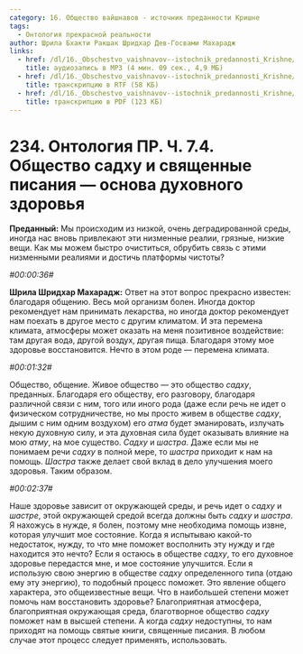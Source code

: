```yaml
---
category: 16. Общество вайшнавов - источник преданности Кришне
tags:
  - Онтология прекрасной реальности
author: Шрила Бхакти Ракшак Шридхар Дев-Госвами Махарадж
links:
  - href: /dl/16._Obschestvo_vaishnavov--istochnik_predannosti_Krishne/234_OntologiyaPR_7.4_SridharMj_Obwestvo_sadhu_i_svyawennye_pisaniya-osnova_duhovnogo_zdorovya.mp3
    title: аудиозапись в MP3 (4 мин. 09 сек., 4,9 МБ)
  - href: /dl/16._Obschestvo_vaishnavov--istochnik_predannosti_Krishne/234_OntologiyaPR_7.4_SridharMj_Obwestvo_sadhu_i_svyawennye_pisaniya-osnova_duhovnogo_zdorovya.rtf
    title: транскрипцию в RTF (58 КБ)
  - href: /dl/16._Obschestvo_vaishnavov--istochnik_predannosti_Krishne/234_OntologiyaPR_7.4_SridharMj_Obwestvo_sadhu_i_svyawennye_pisaniya-osnova_duhovnogo_zdorovya.pdf
    title: транскрипцию в PDF (123 КБ)
---
```


# 234. Онтология ПР. Ч. 7.4. Общество садху и священные писания — основа духовного здоровья

**Преданный:** Мы происходим из низкой, очень деградированной среды, иногда нас вновь привлекают эти низменные реалии, грязные, низкие вещи. Как мы можем быстро очиститься, обрубить связь с этими низменными реалиями и достичь платформы чистоты?

*#00:00:36#*

**Шрила Шридхар Махарадж:** Ответ на этот вопрос прекрасно известен: благодаря общению. Весь мой организм болен. Иногда доктор рекомендует нам принимать лекарства, но иногда доктор рекомендует нам поехать в другое место с другим климатом. И эта перемена климата, атмосферы может оказать на меня позитивное воздействие: там другая вода, другой воздух, другая пища. Благодаря этому мое здоровье восстановится. Нечто в этом роде — перемена климата.

*#00:01:32#*

Общество, общение. Живое общество — это общество *садху*, преданных. Благодаря его обществу, его разговору, благодаря различной связи с ним, того или иного рода (даже если речь не идет о физическом сотрудничестве, но мы просто живем в обществе *садху*, дышим с ним одним воздухом) его *атма* будет эманировать, излучать некую духовную силу, и эта духовная сила будет оказывать влияние на мою *атму*, на мое существо. *Садху* и *шастра*. Даже если мы не понимаем речи *садху* в полной мере, то *шастра* приходит к нам на помощь. *Шастра* также делает свой вклад в дело улучшения моего здоровья. Таким образом.

*#00:02:37#*

Наше здоровье зависит от окружающей среды, и речь идет о *садху* и *шастре*, этой окружающей средой всегда должны быть *садху* и *шастра*. Я нахожусь в нужде, я болен, поэтому мне необходима помощь извне, которая улучшит мое состояние. Когда я испытываю какой-то недостаток, нужду, то что мне поможет восполнить эту нужду и где находится это нечто? Если я остаюсь в обществе *садху*, то его духовное здоровье передастся мне, и мое состояние улучшится. Если я использую свою энергию в обществе *садху* определенного типа (отдаю ему эту энергию), то подобный процесс поможет. Это явление общего характера, это общеизвестные вещи. Что в наибольшей степени может помочь нам восстановить здоровье? Благоприятная атмосфера, благоприятная окружающая среда, благотворное общество *садху* поможет нам в высшей степени. А когда *садху* недоступны, то нам приходят на помощь святые книги, священные писания. В любом случае этот процесс следует применять, использовать.


